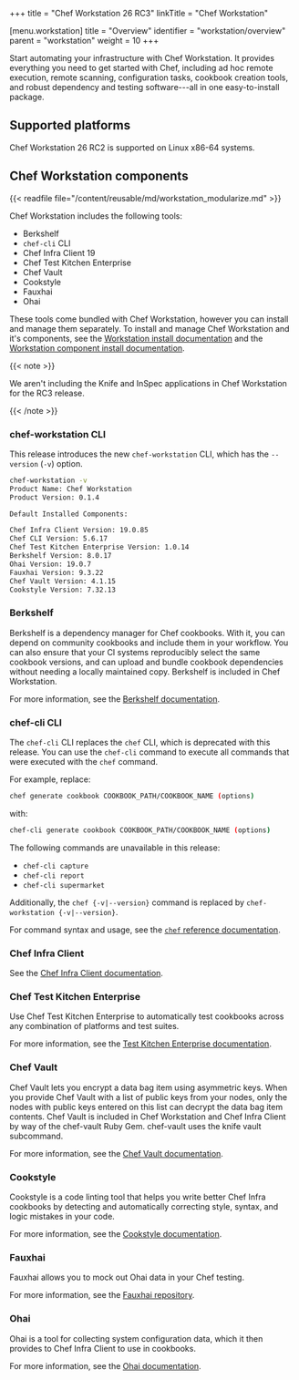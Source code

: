 +++
title = "Chef Workstation 26 RC3"
linkTitle = "Chef Workstation"

[menu.workstation]
title = "Overview"
identifier = "workstation/overview"
parent = "workstation"
weight = 10
+++

Start automating your infrastructure with Chef Workstation. It provides everything you need to get started with Chef, including ad hoc remote execution, remote scanning, configuration tasks, cookbook creation tools, and robust dependency and testing software---all in one easy-to-install package.

## Supported platforms

Chef Workstation 26 RC2 is supported on Linux x86-64 systems.

## Chef Workstation components

{{< readfile file="/content/reusable/md/workstation_modularize.md" >}}

Chef Workstation includes the following tools:

- Berkshelf
- `chef-cli` CLI
- Chef Infra Client 19
- Chef Test Kitchen Enterprise
- Chef Vault
- Cookstyle
- Fauxhai
- Ohai

These tools come bundled with Chef Workstation, however you can install and manage them separately.
To install and manage Chef Workstation and it's components, see the [Workstation install documentation](/workstation/install/workstation) and the [Workstation component install documentation](/workstation/install/tools).

{{< note >}}

We aren't including the Knife and InSpec applications in Chef Workstation for the RC3 release.

{{< /note >}}

### chef-workstation CLI

This release introduces the new `chef-workstation` CLI, which has the `--version` (`-v`) option.

```sh
chef-workstation -v
Product Name: Chef Workstation
Product Version: 0.1.4

Default Installed Components:

Chef Infra Client Version: 19.0.85
Chef CLI Version: 5.6.17
Chef Test Kitchen Enterprise Version: 1.0.14
Berkshelf Version: 8.0.17
Ohai Version: 19.0.7
Fauxhai Version: 9.3.22
Chef Vault Version: 4.1.15
Cookstyle Version: 7.32.13
```

### Berkshelf

Berkshelf is a dependency manager for Chef cookbooks. With it, you can depend on community cookbooks and include them in your workflow. You can also ensure that your CI systems reproducibly select the same cookbook versions, and can upload and bundle cookbook dependencies without needing a locally maintained copy. Berkshelf is included in Chef Workstation.

For more information, see the [Berkshelf documentation](https://docs.chef.io/workstation/berkshelf/).

### chef-cli CLI

The `chef-cli` CLI replaces the `chef` CLI, which is deprecated with this release.
You can use the `chef-cli` command to execute all commands that were executed with the `chef` command.

For example, replace:

```sh
chef generate cookbook COOKBOOK_PATH/COOKBOOK_NAME (options)
```

with:

```sh
chef-cli generate cookbook COOKBOOK_PATH/COOKBOOK_NAME (options)
```

The following commands are unavailable in this release:

- `chef-cli capture`
- `chef-cli report`
- `chef-cli supermarket`

Additionally, the `chef {-v|--version}` command is replaced by `chef-workstation {-v|--version}`.

For command syntax and usage, see the [`chef` reference documentation](https://docs.chef.io/workstation/ctl_chef/).

### Chef Infra Client

See the [Chef Infra Client documentation](/).

### Chef Test Kitchen Enterprise

Use Chef Test Kitchen Enterprise to automatically test cookbooks across any combination of platforms and test suites.

For more information, see the [Test Kitchen Enterprise documentation](kitchen).

### Chef Vault

Chef Vault lets you encrypt a data bag item using asymmetric keys. When you provide Chef Vault with a list of public keys from your nodes, only the nodes with public keys entered on this list can decrypt the data bag item contents. Chef Vault is included in Chef Workstation and Chef Infra Client by way of the chef-vault Ruby Gem. chef-vault uses the knife vault subcommand.

For more information, see the [Chef Vault documentation](https://docs.chef.io/workstation/chef_vault/).

### Cookstyle

Cookstyle is a code linting tool that helps you write better Chef Infra cookbooks by detecting and automatically correcting style, syntax, and logic mistakes in your code.

For more information, see the [Cookstyle documentation](https://docs.chef.io/workstation/cookstyle/).

### Fauxhai

Fauxhai allows you to mock out Ohai data in your Chef testing.

For more information, see the [Fauxhai repository](https://github.com/chef/fauxhai).

### Ohai

Ohai is a tool for collecting system configuration data, which it then provides to Chef Infra Client to use in cookbooks.

For more information, see the [Ohai documentation](https://docs.chef.io/ohai/).
